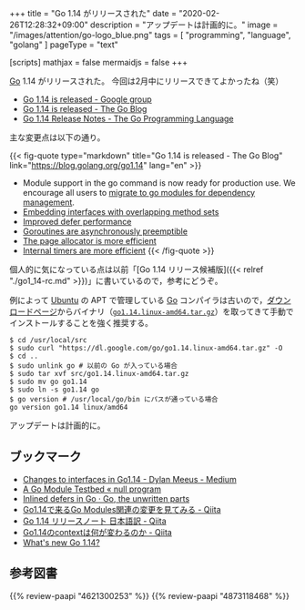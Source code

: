 +++
title = "Go 1.14 がリリースされた"
date =  "2020-02-26T12:28:32+09:00"
description = "アップデートは計画的に。"
image = "/images/attention/go-logo_blue.png"
tags  = [ "programming", "language", "golang" ]
pageType = "text"

[scripts]
  mathjax = false
  mermaidjs = false
+++

[Go] 1.14 がリリースされた。
今回は2月中にリリースできてよかったね（笑）

- [Go 1.14 is released - Google group](https://groups.google.com/forum/#!topic/golang-announce/AYd4cXYG8qk)
- [Go 1.14 is released - The Go Blog](https://blog.golang.org/go1.14)
- [Go 1.14 Release Notes - The Go Programming Language](https://golang.org/doc/go1.14)

主な変更点は以下の通り。

{{< fig-quote type="markdown" title="Go 1.14 is released - The Go Blog" link="https://blog.golang.org/go1.14" lang="en" >}}
- Module support in the go command is now ready for production use. We encourage all users to [migrate to go modules for dependency management](https://golang.org/doc/go1.14#introduction).
- [Embedding interfaces with overlapping method sets](https://golang.org/doc/go1.14#language)
- [Improved defer performance](https://golang.org/doc/go1.14#runtime)
- [Goroutines are asynchronously preemptible](https://golang.org/doc/go1.14#runtime)
- [The page allocator is more efficient](https://golang.org/doc/go1.14#runtime)
- [Internal timers are more efficient](https://golang.org/doc/go1.14#runtime)
{{< /fig-quote >}}

個人的に気になっている点は以前「[Go 1.14 リリース候補版]({{< relref "./go1_14-rc.md" >}})」に書いているので，参考にどうぞ。

例によって [Ubuntu] の APT で管理している [Go] コンパイラは古いので，[ダウンロードページ](https://golang.org/dl/ "Downloads - The Go Programming Language")からバイナリ（[`go1.14.linux-amd64.tar.gz`](https://dl.google.com/go/go1.14.linux-amd64.tar.gz)）を取ってきて手動でインストールすることを強く推奨する。

```text
$ cd /usr/local/src
$ sudo curl "https://dl.google.com/go/go1.14.linux-amd64.tar.gz" -O
$ cd ..
$ sudo unlink go # 以前の Go が入っている場合
$ sudo tar xvf src/go1.14.linux-amd64.tar.gz
$ sudo mv go go1.14
$ sudo ln -s go1.14 go
$ go version # /usr/local/go/bin にパスが通っている場合
go version go1.14 linux/amd64
```

アップデートは計画的に。



## ブックマーク

- [Changes to interfaces in Go1.14 - Dylan Meeus - Medium](https://medium.com/@meeusdylan/changes-to-interfaces-in-go1-14-821ab533f62)
- [A Go Module Testbed « null program](https://nullprogram.com/blog/2020/02/13/)
- [Inlined defers in Go · Go, the unwritten parts](https://rakyll.org/inlined-defers/)
- [Go1.14で来るGo Modules関連の変更を見てみる - Qiita](https://qiita.com/pi9min/items/9dac44c6663e0e933968)
- [Go 1.14 リリースノート 日本語訳 - Qiita](https://qiita.com/c-yan/items/3dd0c63ea4c3041728cc)
- [Go1.14のcontextは何が変わるのか - Qiita](https://qiita.com/tutuz/items/963a6118cec63a4cd2f3)
- [What's new Go 1.14?](https://talks.godoc.org/github.com/qt-luigi/talks/2020/whats-new-go-114.slide)

[Go]: https://golang.org/ "The Go Programming Language"
[Go 言語]: https://golang.org/ "The Go Programming Language"
[Ubuntu]: https://www.ubuntu.com/ "The leading operating system for PCs, IoT devices, servers and the cloud | Ubuntu"

## 参考図書

{{% review-paapi "4621300253" %}} <!-- プログラミング言語Go -->
{{% review-paapi "4873118468" %}} <!-- Go言語による並行処理 -->

